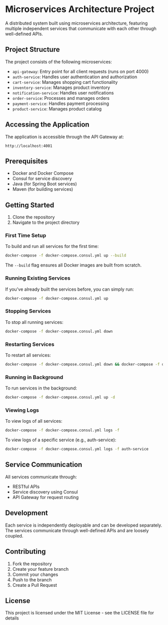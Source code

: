 # Microservices Architecture Project

A distributed system built using microservices architecture, featuring multiple independent services that communicate with each other through well-defined APIs.

## Project Structure

The project consists of the following microservices:

- `api-gateway`: Entry point for all client requests (runs on port 4000)
- `auth-service`: Handles user authentication and authorization
- `cart-service`: Manages shopping cart functionality
- `inventory-service`: Manages product inventory
- `notification-service`: Handles user notifications
- `order-service`: Processes and manages orders
- `payment-service`: Handles payment processing
- `product-service`: Manages product catalog

## Accessing the Application

The application is accessible through the API Gateway at:

```
http://localhost:4001
```

## Prerequisites

- Docker and Docker Compose
- Consul for service discovery
- Java (for Spring Boot services)
- Maven (for building services)

## Getting Started

1. Clone the repository
2. Navigate to the project directory

### First Time Setup

To build and run all services for the first time:

```bash
docker-compose -f docker-compose.consul.yml up --build
```

The `--build` flag ensures all Docker images are built from scratch.

### Running Existing Services

If you've already built the services before, you can simply run:

```bash
docker-compose -f docker-compose.consul.yml up
```

### Stopping Services

To stop all running services:

```bash
docker-compose -f docker-compose.consul.yml down
```

### Restarting Services

To restart all services:

```bash
docker-compose -f docker-compose.consul.yml down && docker-compose -f docker-compose.consul.yml up
```

### Running in Background

To run services in the background:

```bash
docker-compose -f docker-compose.consul.yml up -d
```

### Viewing Logs

To view logs of all services:

```bash
docker-compose -f docker-compose.consul.yml logs -f
```

To view logs of a specific service (e.g., auth-service):

```bash
docker-compose -f docker-compose.consul.yml logs -f auth-service
```

## Service Communication

All services communicate through:

- RESTful APIs
- Service discovery using Consul
- API Gateway for request routing

## Development

Each service is independently deployable and can be developed separately. The services communicate through well-defined APIs and are loosely coupled.

## Contributing

1. Fork the repository
2. Create your feature branch
3. Commit your changes
4. Push to the branch
5. Create a Pull Request

## License

This project is licensed under the MIT License - see the LICENSE file for details
